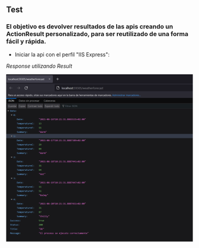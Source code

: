 ﻿## Test

### El objetivo es devolver resultados de las apis creando un ActionResult personalizado, para ser reutilizado de una forma fácil y rápida.

* Iniciar la api con el perfil "IIS Express":

_Response utilizando Result_

![Result](img/result.png)
